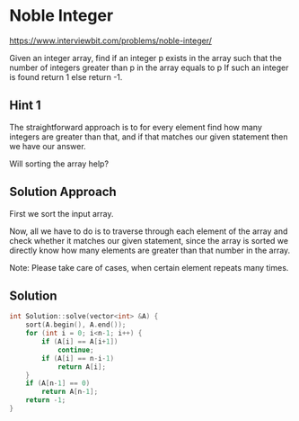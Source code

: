 # Noble Integer

https://www.interviewbit.com/problems/noble-integer/

Given an integer array, find if an integer p exists in the array such that the number of integers greater than p in the array equals to p
If such an integer is found return 1 else return -1.

## Hint 1

The straightforward approach is to for every element find how many integers are greater than that, and if that matches our given statement then we have our answer.

Will sorting the array help?

## Solution Approach

First we sort the input array.

Now, all we have to do is to traverse through each element of the array and check whether it matches our given statement, since the array is sorted we directly know how many elements are greater than that number in the array.

Note: Please take care of cases, when certain element repeats many times.

## Solution

```cpp
int Solution::solve(vector<int> &A) {
    sort(A.begin(), A.end());
    for (int i = 0; i<n-1; i++) {
        if (A[i] == A[i+1])
            continue;
        if (A[i] == n-i-1)
            return A[i];
    }
    if (A[n-1] == 0) 
        return A[n-1];
    return -1;
}
```
